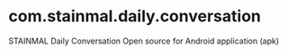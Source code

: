 # com.stainmal.daily.conversation
STAINMAL Daily Conversation
Open source for Android application (apk)
